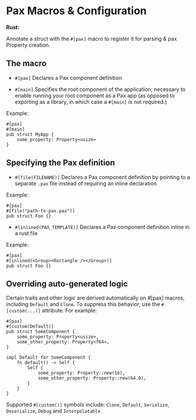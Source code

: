 # Pax Macros & Configuration

**Rust:**

Annotate a struct with the `#[pax]` macro to register it for parsing & pax Property creation. 

## The macro

 - `#[pax]`
Declares a Pax component definition

 - `#[main]`
Specifies the root component of the application; necessary to enable running your root component as a Pax app (as opposed to exporting as a library, in which case a `#[main]` is not required.)

Example:
```
#[pax]
#[main]
pub struct MyApp {
    some_property: Property<usize>
}
```


## Specifying the Pax definition

 - `#[file(FILENAME)]` 
Declares a Pax component definition by pointing to a separate `.pax` file instead of requiring an inline declaration

Example:
```
#[pax]
#[file("path-to-pax.pax")]
pub struct Foo {}
```

 - `#[inlined(PAX_TEMPLATE)]` 
Declares a Pax component definition inline in a rust file

Example:
```
#[pax]
#[inlined(<Group><Rectangle /></Group>)]
pub struct Foo {}
```


## Overriding auto-generated logic

Certain traits and other logic are derived automatically on #[pax] macros, including `Default` and `Clone`.  To suppress this behavior, use the `#[custom(...)]` attribute.  For example:

```
#[pax]
#[custom(Default)]
pub struct SomeComponent {
    some_property: Property<usize>,
    some_other_property: Property<f64>,
}

impl Default for SomeComponent {
    fn default() -> Self {
        Self {
            some_property: Property::new(16),
            some_other_property: Property::new(64.0),
        }
    }
}
```

Supported `#[custom()]` symbols include: `Clone`, `Default`, `Serialize`, `Deserialize`, `Debug` and `Interpolatable`



